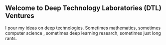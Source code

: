 ## Welcome to Deep Technology Laboratories (DTL) Ventures

I pour my ideas on deep technologies. Sometimes mathematics, sometimes computer science
, sometimes deep learning research, sometimes just long rants.
